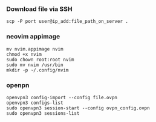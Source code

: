 ### Download file via SSH
```
scp -P port user@ip_add:file_path_on_server .
```

### neovim appimage
```
mv nvim.appimage nvim
chmod +x nvim
sudo chown root:root nvim
sudo mv nvim /usr/bin
mkdir -p ~/.config/nvim
```

### openpn
```
openvpn3 config-import --config file.ovpn
openvpn3 configs-list
sudo openvpn3 session-start --config ovpn_config.ovpn
sudo openvpn3 sessions-list
```
